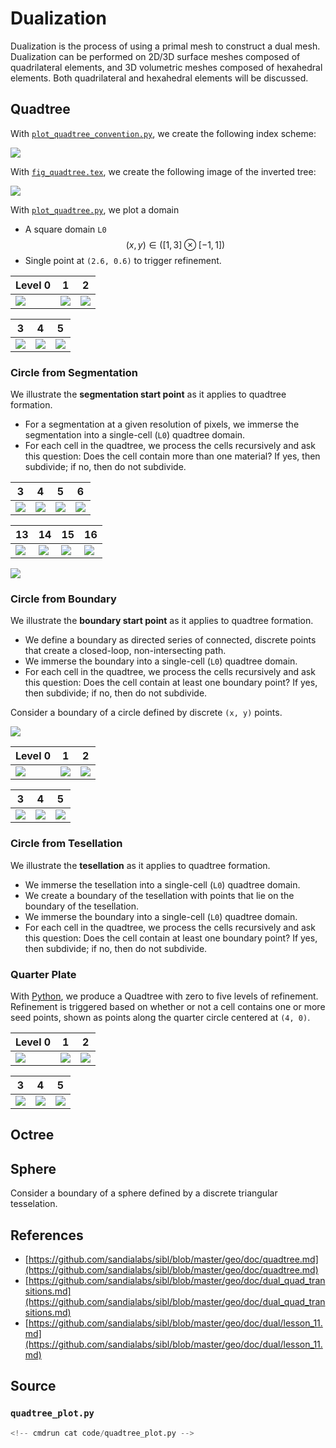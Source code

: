 # Dualization

Dualization is the process of using a primal mesh to construct a dual mesh.
Dualization can be performed on 2D/3D surface meshes composed of quadrilateral
elements, and 3D volumetric meshes composed of hexahedral elements.
Both quadrilateral and hexahedral elements will be discussed.

## Quadtree

With [`plot_quadtree_convention.py`](https://github.com/sandialabs/sibl/blob/master/geo/doc/plot_quadtree_convention.py), we create the following index scheme:

![](mwe/plot_quadtree_convention.png)

With [`fig_quadtree.tex`](https://github.com/sandialabs/sibl/blob/master/geo/doc/fig_quadtree.tex), we create the following image of the inverted tree:

![](mwe/fig_quadtree.png)

With [`plot_quadtree.py`](https://github.com/sandialabs/sibl/blob/master/geo/doc/plot_quadtree.py), we plot a domain

* A square domain `L0` $$(x, y) \in ([1, 3] \otimes  [-1, 1])$$
* Single point at `(2.6, 0.6)` to trigger refinement.

Level 0 | 1 | 2
--- | --- | ---
![](mwe/plot_quadtree_L0.png) | ![](mwe/plot_quadtree_L1.png) | ![](mwe/plot_quadtree_L2.png)

3 | 4 | 5
--- | --- | ---
![](mwe/plot_quadtree_L3.png) | ![](mwe/plot_quadtree_L4.png) | ![](mwe/plot_quadtree_L5.png)

### Circle from Segmentation

We illustrate the **segmentation start point** as it applies to quadtree formation.

* For a segmentation at a given resolution of pixels, we immerse the segmentation into a single-cell (`L0`) quadtree domain.
* For each cell in the quadtree, we process the cells recursively and ask this question:  Does the cell contain more than one material?  If yes, then subdivide; if no, then do not subdivide.

3 | 4 | 5 | 6
--- | --- | --- | ---
![](code/circle_segmentation_diam_3.svg) | ![](code/circle_segmentation_diam_4.svg) | ![](code/circle_segmentation_diam_5.svg) | ![](code/circle_segmentation_diam_6.svg)

13 | 14 | 15 | 16
--- | --- | --- | ---
![](code/circle_segmentation_diam_13.svg) | ![](code/circle_segmentation_diam_14.svg) | ![](code/circle_segmentation_diam_15.svg) | ![](code/circle_segmentation_diam_16.svg)

![](code/circle_segmentation_diam_100.svg)

### Circle from Boundary

We illustrate the **boundary start point** as it applies to quadtree formation.

* We define a boundary as directed series of connected, discrete points that create a closed-loop, non-intersecting path.
* We immerse the boundary into a single-cell (`L0`) quadtree domain.
* For each cell in the quadtree, we process the cells recursively and ask this question:  Does the cell contain at least one boundary point?  If yes, then subdivide; if no, then do not subdivide.

Consider a boundary of a circle defined by discrete `(x, y)` points.

![](code/circle_loop_r_50_npts_36.svg)

Level 0 | 1 | 2
--- | --- | ---
| ![](code/quadtree_circle_level_0.svg) | ![](code/quadtree_circle_level_1.svg) | ![](code/quadtree_circle_level_2.svg)

3 | 4 | 5
--- | --- | ---
![](code/quadtree_circle_level_3.svg) | ![](code/quadtree_circle_level_4.svg) | ![](code/quadtree_circle_level_5.svg)


### Circle from Tesellation

We illustrate the **tesellation** as it applies to quadtree formation.

* We immerse the tesellation into a single-cell (`L0`) quadtree domain.
* We create a boundary of the tesellation with points that lie on the boundary of the tesellation.
* We immerse the boundary into a single-cell (`L0`) quadtree domain.
* For each cell in the quadtree, we process the cells recursively and ask this question:  Does the cell contain at least one boundary point?  If yes, then subdivide; if no, then do not subdivide.

### Quarter Plate

With [Python](#source), we produce a Quadtree with zero to five levels of refinement.  Refinement is triggered based on whether or not a cell contains one or more seed points, shown as points along the quarter circle centered at `(4, 0)`.

Level 0 | 1 | 2
--- | --- | ---
| ![](code/quadtree_quarter_plate_level_0.svg) | ![](code/quadtree_quarter_plate_level_1.svg) | ![](code/quadtree_quarter_plate_level_2.svg)

3 | 4 | 5
--- | --- | ---
![](code/quadtree_quarter_plate_level_3.svg) | ![](code/quadtree_quarter_plate_level_4.svg) | ![](code/quadtree_quarter_plate_level_5.svg)

## Octree


## Sphere

Consider a boundary of a sphere defined by a discrete triangular
tesselation.

## References

* [https://github.com/sandialabs/sibl/blob/master/geo/doc/quadtree.md](https://github.com/sandialabs/sibl/blob/master/geo/doc/quadtree.md)
* [https://github.com/sandialabs/sibl/blob/master/geo/doc/dual_quad_transitions.md](https://github.com/sandialabs/sibl/blob/master/geo/doc/dual_quad_transitions.md)
* [https://github.com/sandialabs/sibl/blob/master/geo/doc/dual/lesson_11.md](https://github.com/sandialabs/sibl/blob/master/geo/doc/dual/lesson_11.md)

## Source

### `quadtree_plot.py`

```python
<!-- cmdrun cat code/quadtree_plot.py -->
```
